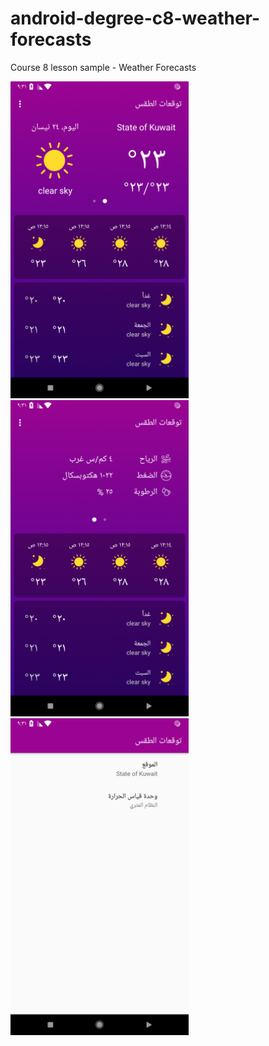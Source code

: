 # android-degree-c8-weather-forecasts
Course 8 lesson sample - Weather Forecasts

<img src="screenshots/Screenshot_1556087479.png" width="285"> <img src="screenshots/Screenshot_1556087483.png" width="285"> <img src="screenshots/Screenshot_1556087493.png" width="285">



